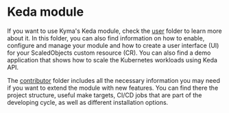 # Keda module

If you want to use Kyma's Keda module, check the [user](/docs/user/) folder to learn more about it. In this folder, you can also find information on how to enable, configure and manage your module and how to create a user interface (UI) for your ScaledObjects custom resource (CR). You can also find a demo application that shows how to scale the Kubernetes workloads using Keda API.

The [contributor](/docs/contributor/) folder includes all the necessary information you may need if you want to extend the module with new features. You can find there the project structure, useful make targets, CI/CD jobs that are part of the developing cycle, as well as different installation options.